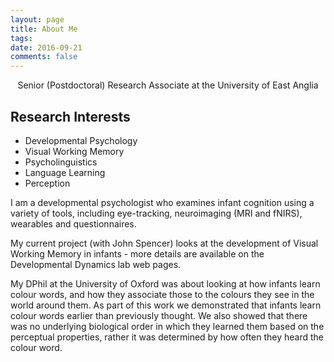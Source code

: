 ```yaml
---
layout: page
title: About Me
tags:
date: 2016-09-21
comments: false
---
```


<center>Senior (Postdoctoral) Research Associate at the University of East Anglia</center>

## Research Interests
* Developmental Psychology
* Visual Working Memory
* Psycholinguistics
* Language Learning
* Perception

I am a developmental psychologist who examines infant cognition using a variety of tools, including eye-tracking, neuroimaging (MRI and fNIRS), wearables and questionnaires.

My current project (with John Spencer) looks at the development of Visual Working Memory in infants - more details are available on the Developmental Dynamics lab web pages.

My DPhil at the University of Oxford was about looking at how infants learn colour words,
and how they associate those to the colours they see in the world around them. As part of this work we demonstrated that infants learn colour words earlier than previously thought. We also showed that there was no underlying biological order in which they learned them based on the perceptual properties, rather it was determined by how often they heard the colour word.

